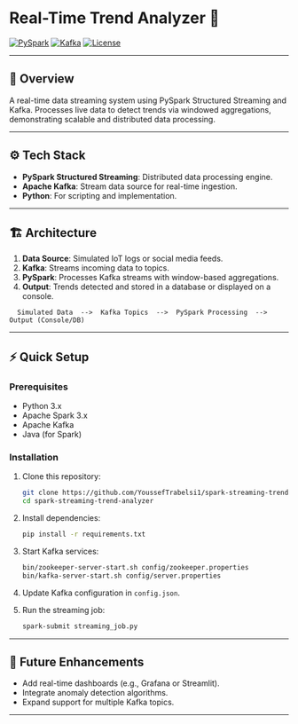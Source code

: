 # Real-Time Trend Analyzer 🚀

[![PySpark](https://img.shields.io/badge/Apache%20Spark-Streaming-brightgreen)](https://spark.apache.org/)
[![Kafka](https://img.shields.io/badge/Kafka-Streaming-blue)](https://kafka.apache.org/)
[![License](https://img.shields.io/badge/License-MIT-yellow)](LICENSE)

---

## 📄 Overview

A real-time data streaming system using PySpark Structured Streaming and Kafka. Processes live data to detect trends via windowed aggregations, demonstrating scalable and distributed data processing.

---

## ⚙️ Tech Stack

- **PySpark Structured Streaming**: Distributed data processing engine.
- **Apache Kafka**: Stream data source for real-time ingestion.
- **Python**: For scripting and implementation.

---

## 🏗️ Architecture

1. **Data Source**: Simulated IoT logs or social media feeds.
2. **Kafka**: Streams incoming data to topics.
3. **PySpark**: Processes Kafka streams with window-based aggregations.
4. **Output**: Trends detected and stored in a database or displayed on a console.

```text
  Simulated Data  -->  Kafka Topics  -->  PySpark Processing  -->  Output (Console/DB)
```

---

## ⚡ Quick Setup

### Prerequisites
- Python 3.x
- Apache Spark 3.x
- Apache Kafka
- Java (for Spark)

### Installation
1. Clone this repository:
   ```bash
   git clone https://github.com/YoussefTrabelsi1/spark-streaming-trend-analyzer.git
   cd spark-streaming-trend-analyzer
   ```
2. Install dependencies:
   ```bash
   pip install -r requirements.txt
   ```

3. Start Kafka services:
   ```bash
   bin/zookeeper-server-start.sh config/zookeeper.properties
   bin/kafka-server-start.sh config/server.properties
   ```

4. Update Kafka configuration in `config.json`.

5. Run the streaming job:
   ```bash
   spark-submit streaming_job.py
   ```

---

## 🚀 Future Enhancements

- Add real-time dashboards (e.g., Grafana or Streamlit).
- Integrate anomaly detection algorithms.
- Expand support for multiple Kafka topics.

---

